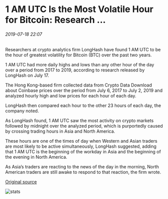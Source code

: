 # 1 AM UTC Is the Most Volatile Hour for Bitcoin: Research ...

###### 2019-07-18 22:07

Researchers at crypto analytics firm LongHash have found 1 AM UTC to be the hour of greatest volatility for Bitcoin (BTC) over the past two years.

1 AM UTC had more daily highs and lows than any other hour of the day over a period from 2017 to 2019, according to research released by LongHash on July 17.

The Hong Kong-based firm collected data from Crypto Data Download about Coinbase prices over the period from July 6, 2017 to July 2, 2019 and analyzed hourly high and low prices for each hour of each day.

LongHash then compared each hour to the other 23 hours of each day, the company noted.

As LongHash found, 1 AM UTC saw the most activity on crypto markets followed by midnight over the analyzed period, which is purportedly caused by crossing trading hours in Asia and North America.

These hours are one of the times of day when Western and Asian traders are most likely to be active simultaneously, LongHash suggested, adding that 1 AM UTC is the beginning of the workday in Asia and the beginning of the evening in North America.

As Asia’s traders are reacting to the news of the day in the morning, North American traders are still awake to respond to that reaction, the firm wrote.

[Original source](https://cointelegraph.com/news/1-am-utc-is-the-most-volatile-hour-for-bitcoin-research)

![stats](https://c.statcounter.com/11760860/0/a89fa40b/1/ "stats")